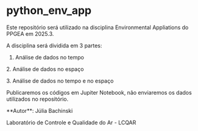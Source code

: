 # python\_env\_app

Este repositório será utilizado na disciplina Environmental Appliations do PPGEA em 2025.3.

A disciplina será dividida em 3 partes:



1. Análise de dados no tempo

2\. Análise de dados no espaço

3\. Análise de dados no tempo e no espaço



Publicaremos os códigos em Jupiter Notebook, não enviaremos os dados utilizados no repositório.



\*\*Autor\*\*: Júlia Bachinski

Laboratório de Controle e Qualidade do Ar - LCQAR

